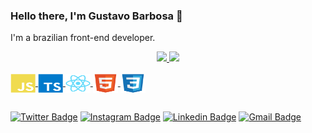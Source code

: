 ### Hello there, I'm Gustavo Barbosa 👋

I'm a brazilian front-end developer.

<div align="center">
  <a href="https://github.com/gustavo-sb">
  <img height="180em" src="https://github-readme-stats.vercel.app/api?username=gustavo-sb&show_icons=true&theme=tokyonight&include_all_commits=true&count_private=true"/>
  <img height="180em" src="https://github-readme-stats.vercel.app/api/top-langs/?username=gustavo-sb&layout=compact&langs_count=7&theme=tokyonight"/>
</div>
<div style="display: inline_block"><br>
  <img align="center" alt="Js" height="30" width="40" src="https://raw.githubusercontent.com/devicons/devicon/master/icons/javascript/javascript-plain.svg">
  <img align="center" alt="Ts" height="30" width="40" src="https://raw.githubusercontent.com/devicons/devicon/master/icons/typescript/typescript-plain.svg">
  <img align="center" alt="React" height="30" width="40" src="https://raw.githubusercontent.com/devicons/devicon/master/icons/react/react-original.svg">
  <img align="center" alt="HTML" height="30" width="40" src="https://raw.githubusercontent.com/devicons/devicon/master/icons/html5/html5-original.svg">
  <img align="center" alt="CSS" height="30" width="40" src="https://raw.githubusercontent.com/devicons/devicon/master/icons/css3/css3-original.svg">
</div>
  
  ##
  
[![Twitter Badge](https://img.shields.io/badge/Twitter-1DA1F2?style=for-the-badge&logo=twitter&logoColor=white)](https://twitter.com/guuga862)
[![Instagram Badge](https://img.shields.io/badge/Instagram-E4405F?style=for-the-badge&logo=instagram&logoColor=white)](https://www.instagram.com/g_sbarbosa/)
[![Linkedin Badge](https://img.shields.io/badge/LinkedIn-0077B5?style=for-the-badge&logo=linkedin&logoColor=white)](https://www.linkedin.com/in/gustavo-da-silva-barbosa-a909b0205/)
[![Gmail Badge](https://img.shields.io/badge/Gmail-D14836?style=for-the-badge&logo=gmail&logoColor=white)](mailto:gustavosb862@gmail.com)

<!--
**gustavo-sb/gustavo-sb** is a ✨ _special_ ✨ repository because its `README.md` (this file) appears on your GitHub profile.

Here are some ideas to get you started:

- 🔭 I’m currently working on ...
- 🌱 I’m currently learning ...
- 👯 I’m looking to collaborate on ...
- 🤔 I’m looking for help with ...
- 💬 Ask me about ...
- 📫 How to reach me: ...
- 😄 Pronouns: ...
- ⚡ Fun fact: ...
-->

